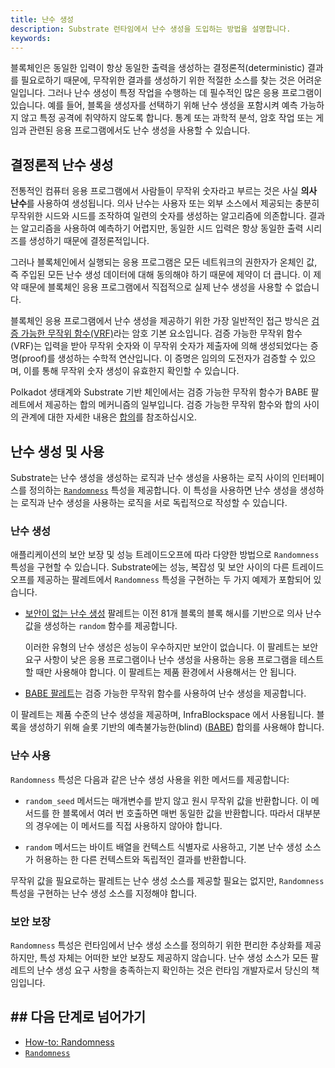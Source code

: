 ```yaml
---
title: 난수 생성
description: Substrate 런타임에서 난수 생성을 도입하는 방법을 설명합니다.
keywords:
---
```


블록체인은 동일한 입력이 항상 동일한 출력을 생성하는 결정론적(deterministic) 결과를 필요로하기 때문에, 무작위한 결과를 생성하기 위한 적절한 소스를 찾는 것은 어려운 일입니다.
그러나 난수 생성이 특정 작업을 수행하는 데 필수적인 많은 응용 프로그램이 있습니다.
예를 들어, 블록을 생성자를 선택하기 위해 난수 생성을 포함시켜 예측 가능하지 않고 특정 공격에 취약하지 않도록 합니다.
통계 또는 과학적 분석, 암호 작업 또는 게임과 관련된 응용 프로그램에서도 난수 생성을 사용할 수 있습니다.

## 결정론적 난수 생성

전통적인 컴퓨터 응용 프로그램에서 사람들이 무작위 숫자라고 부르는 것은 사실 **의사 난수**를 사용하여 생성됩니다.
의사 난수는 사용자 또는 외부 소스에서 제공되는 충분히 무작위한 시드와 시드를 조작하여 일련의 숫자를 생성하는 알고리즘에 의존합니다.
결과는 알고리즘을 사용하여 예측하기 어렵지만, 동일한 시드 입력은 항상 동일한 출력 시리즈를 생성하기 때문에 결정론적입니다.

그러나 블록체인에서 실행되는 응용 프로그램은 모든 네트워크의 권한자가 온체인 값, 즉 주입된 모든 난수 생성 데이터에 대해 동의해야 하기 때문에 제약이 더 큽니다.
이 제약 때문에 블록체인 응용 프로그램에서 직접적으로 실제 난수 생성을 사용할 수 없습니다.

블록체인 응용 프로그램에서 난수 생성을 제공하기 위한 가장 일반적인 접근 방식은 [검증 가능한 무작위 함수(VRF)](https://en.wikipedia.org/wiki/Verifiable_random_function)라는 암호 기본 요소입니다.
검증 가능한 무작위 함수 (VRF)는 입력을 받아 무작위 숫자와 이 무작위 숫자가 제출자에 의해 생성되었다는 증명(proof)를 생성하는 수학적 연산입니다.
이 증명은 임의의 도전자가 검증할 수 있으며, 이를 통해 무작위 숫자 생성이 유효한지 확인할 수 있습니다.

Polkadot 생태계와 Substrate 기반 체인에서는 검증 가능한 무작위 함수가 BABE 팔레트에서 제공하는 합의 메커니즘의 일부입니다.
검증 가능한 무작위 함수와 합의 사이의 관계에 대한 자세한 내용은 [합의](/learn/consensus/)를 참조하십시오.

## 난수 생성 및 사용

Substrate는 난수 생성을 생성하는 로직과 난수 생성을 사용하는 로직 사이의 인터페이스를 정의하는 [`Randomness`](https://paritytech.github.io/substrate/master/frame_support/traits/trait.Randomness.html) 특성을 제공합니다.
이 특성을 사용하면 난수 생성을 생성하는 로직과 난수 생성을 사용하는 로직을 서로 독립적으로 작성할 수 있습니다.

### 난수 생성

애플리케이션의 보안 보장 및 성능 트레이드오프에 따라 다양한 방법으로 `Randomness` 특성을 구현할 수 있습니다.
Substrate에는 성능, 복잡성 및 보안 사이의 다른 트레이드오프를 제공하는 팔레트에서 `Randomness` 특성을 구현하는 두 가지 예제가 포함되어 있습니다.

- [보안이 없는 난수 생성](https://paritytech.github.io/substrate/master/pallet_insecure_randomness_collective_flip/index.html) 팔레트는 이전 81개 블록의 블록 해시를 기반으로 의사 난수 값을 생성하는 `random` 함수를 제공합니다.

  이러한 유형의 난수 생성은 성능이 우수하지만 보안이 없습니다.
  이 팔레트는 보안 요구 사항이 낮은 응용 프로그램이나 난수 생성을 사용하는 응용 프로그램을 테스트할 때만 사용해야 합니다.
  이 팔레트는 제품 환경에서 사용해서는 안 됩니다.

- [BABE 팔레트](https://paritytech.github.io/substrate/master/pallet_babe/index.html)는 검증 가능한 무작위 함수를 사용하여 난수 생성을 제공합니다.

이 팔레트는 제품 수준의 난수 생성을 제공하며, InfraBlockspace 에서 사용됩니다.
블록을 생성하기 위해 슬롯 기반의 예측불가능한(blind) ([BABE](/reference/glossary/#blind-assignment-of-blockchain-extension-babe)) 합의를 사용해야 합니다.

### 난수 사용

`Randomness` 특성은 다음과 같은 난수 생성 사용을 위한 메서드를 제공합니다:

- `random_seed` 메서드는 매개변수를 받지 않고 원시 무작위 값을 반환합니다.
  이 메서드를 한 블록에서 여러 번 호출하면 매번 동일한 값을 반환합니다.
  따라서 대부분의 경우에는 이 메서드를 직접 사용하지 않아야 합니다.

- `random` 메서드는 바이트 배열을 컨텍스트 식별자로 사용하고, 기본 난수 생성 소스가 허용하는 한 다른 컨텍스트와 독립적인 결과를 반환합니다.

무작위 값을 필요로하는 팔레트는 난수 생성 소스를 제공할 필요는 없지만, `Randomness` 특성을 구현하는 난수 생성 소스를 지정해야 합니다.

### 보안 보장

`Randomness` 특성은 런타임에서 난수 생성 소스를 정의하기 위한 편리한 추상화를 제공하지만, 특성 자체는 어떠한 보안 보장도 제공하지 않습니다.
난수 생성 소스가 모든 팔레트의 난수 생성 요구 사항을 충족하는지 확인하는 것은 런타임 개발자로서 당신의 책임입니다.

## ## 다음 단계로 넘어가기

- [How-to: Randomness](/reference/how-to-guides/pallet-design/incorporate-randomness/)
- [`Randomness`](https://paritytech.github.io/substrate/master/frame_support/traits/trait.Randomness.html)